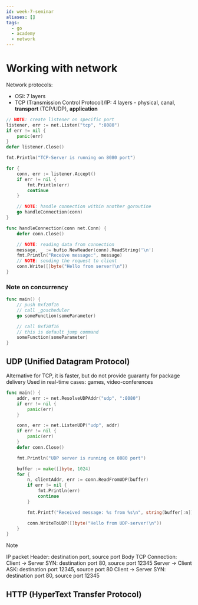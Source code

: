 ```yaml
---
id: week-7-seminar
aliases: []
tags:
  - go
  - academy
  - network
---
```


# Working with network

Network protocols:

- OSI: 7 layers
- TCP (Transmission Control Protocol)/IP: 4 layers - physical, canal, **transport** (TCP/UDP), **application**

```go
// NOTE: create listener on specific port
listener, err := net.Listen("tcp", ":8080")
if err != nil {
    panic(err)
}
defer listener.Close()

fmt.Println("TCP-Server is running on 8080 port")

for {
    conn, err := listener.Accept()
    if err != nil {
        fmt.Println(err)
        continue
    }

    // NOTE: handle connection within another goroutine
    go handleConnection(conn)
}

func handleConnection(conn net.Conn) {
    defer conn.Close()

    // NOTE: reading data from connection
    message, _ := bufio.NewReader(conn).ReadString('\n')
    fmt.Println("Receive message:", message)
    // NOTE: sending the request to client
    conn.Write([]byte("Hello from server!\n"))
}
```

### Note on concurrency

```go
func main() {
    // push 0xf20f16
    // call _goscheduler
    go someFunction(someParameter)

    // call 0xf20f16
    // this is default jump command
    someFunction(someParameter)
}
```

## UDP (Unified Datagram Protocol)

Alternative for TCP, it is faster, but do not provide guaranty for package delivery
Used in real-time cases: games, video-conferences

```go
func main() {
    addr, err := net.ResolveUDPAddr("udp", ":8080")
    if err != nil {
        panic(err)
    }

    conn, err := net.ListenUDP("udp", addr)
    if err != nil {
        panic(err)
    }
    defer conn.Close()

    fmt.Println("UDP server is running on 8080 port")

    buffer := make([]byte, 1024)
    for {
        n, clientAddr, err := conn.ReadFromUDP(buffer)
        if err != nil {
            fmt.Println(err)
            continue
        }

        fmt.Printf("Received message: %s from %s\n", string(buffer[:n]), clientAddr)

        conn.WriteToUDP([]byte("Hello from UDP-server!\n"))
    }
}
```

> [!NOTE]
> IP packet
> Header: destination port, source port
> Body
> TCP Connection:
> Client → Server SYN: destination port 80, source port 12345
> Server → Client ASK: destination port 12345, source port 80
> Client → Server SYN: destination port 80, source port 12345

## HTTP (HyperText Transfer Protocol)
